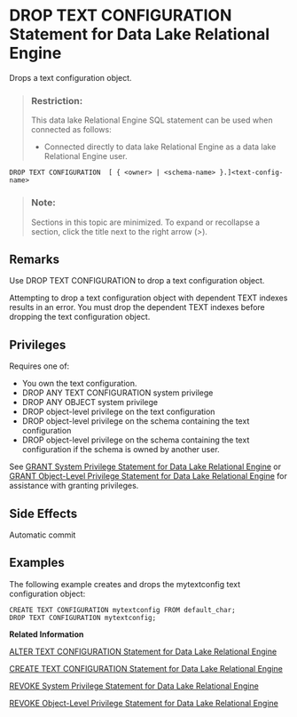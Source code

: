 <!-- loioa602fed184f210158da897dd360ecfd0 -->

# DROP TEXT CONFIGURATION Statement for Data Lake Relational Engine

Drops a text configuration object.



> ### Restriction:  
> This data lake Relational Engine SQL statement can be used when connected as follows:
> 
> -   Connected directly to data lake Relational Engine as a data lake Relational Engine user.



```
DROP TEXT CONFIGURATION  [ { <owner> | <schema-name> }.]<text-config-name>
```



> ### Note:  
> Sections in this topic are minimized. To expand or recollapse a section, click the title next to the right arrow \(*\>*\).



<a name="loioa602fed184f210158da897dd360ecfd0__IQ_Usage"/>

## Remarks

Use DROP TEXT CONFIGURATION to drop a text configuration object.

Attempting to drop a text configuration object with dependent TEXT indexes results in an error. You must drop the dependent TEXT indexes before dropping the text configuration object.



<a name="loioa602fed184f210158da897dd360ecfd0__IQ_Permissions"/>

## Privileges

Requires one of:

-   You own the text configuration.
-   DROP ANY TEXT CONFIGURATION system privilege
-   DROP ANY OBJECT system privilege
-   DROP object-level privilege on the text configuration
-   DROP object-level privilege on the schema containing the text configuration
-   DROP object-level privilege on the schema containing the text configuration if the schema is owned by another user.

See [GRANT System Privilege Statement for Data Lake Relational Engine](grant-system-privilege-statement-for-data-lake-relational-engine-a3dfcb0.md) or [GRANT Object-Level Privilege Statement for Data Lake Relational Engine](grant-object-level-privilege-statement-for-data-lake-relational-engine-a3e154f.md) for assistance with granting privileges.



<a name="loioa602fed184f210158da897dd360ecfd0__IQ_Side_Effects"/>

## Side Effects

Automatic commit



<a name="loioa602fed184f210158da897dd360ecfd0__IQ_Examples"/>

## Examples

The following example creates and drops the mytextconfig text configuration object:

```
CREATE TEXT CONFIGURATION mytextconfig FROM default_char;
DROP TEXT CONFIGURATION mytextconfig;
```

**Related Information**  


[ALTER TEXT CONFIGURATION Statement for Data Lake Relational Engine](alter-text-configuration-statement-for-data-lake-relational-engine-a602402.md "Alters a text configuration object.")

[CREATE TEXT CONFIGURATION Statement for Data Lake Relational Engine](create-text-configuration-statement-for-data-lake-relational-engine-a602a06.md "Creates a text configuration object using another text configuration object as a template.")

[REVOKE System Privilege Statement for Data Lake Relational Engine](revoke-system-privilege-statement-for-data-lake-relational-engine-a3eadda.md "Removes specific system privileges from specific users and the right to administer the privilege.")

[REVOKE Object-Level Privilege Statement for Data Lake Relational Engine](revoke-object-level-privilege-statement-for-data-lake-relational-engine-a3e7af2.md "Removes object-level privileges that were given using the GRANT statement.")

